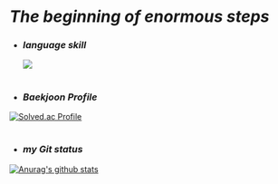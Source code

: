 # *The beginning of enormous steps*

* ### *language skill* 
  
  <img src="https://img.shields.io/badge/Language-FF0000?style=for-the-badge&logo=C&logoColor=white">

#

* ### *Baekjoon Profile*

[![Solved.ac Profile](http://mazassumnida.wtf/api/v2/generate_badge?boj=dev_hs_jung)](https://solved.ac/dev_hs_jung/)

#

* ### *my Git status*
 
[![Anurag's github stats](https://github-readme-stats.vercel.app/api?username=dev-hs-jung)](https://github.com/anuraghazra/github-readme-stats)

